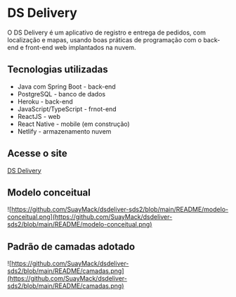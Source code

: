 # DS Delivery

O DS Delivery é um aplicativo de registro e entrega de pedidos, com localização e mapas, usando boas práticas de programação com o back-end e front-end web implantados na nuvem. 

## Tecnologias utilizadas

- Java com Spring Boot - back-end
- PostgreSQL - banco de dados
- Heroku - back-end
- JavaScript/TypeScript - frnot-end
- ReactJS - web
- React Native - mobile (em construção)
- Netlify - armazenamento nuvem

## Acesse o site

[DS Delivery](https://sds2-priscilacs.netlify.app/)

## Modelo conceitual

![https://github.com/SuayMack/dsdeliver-sds2/blob/main/README/modelo-conceitual.png](https://github.com/SuayMack/dsdeliver-sds2/blob/main/README/modelo-conceitual.png)

## Padrão de camadas adotado

![https://github.com/SuayMack/dsdeliver-sds2/blob/main/README/camadas.png](https://github.com/SuayMack/dsdeliver-sds2/blob/main/README/camadas.png)
